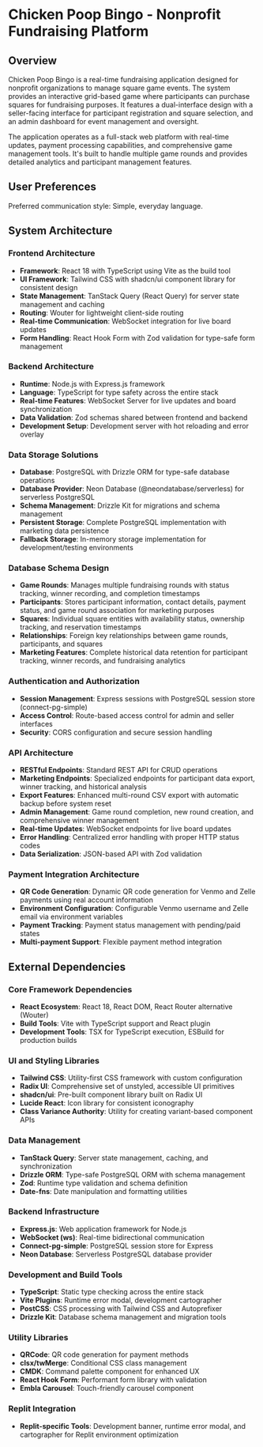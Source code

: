 # Chicken Poop Bingo - Nonprofit Fundraising Platform

## Overview

Chicken Poop Bingo is a real-time fundraising application designed for nonprofit organizations to manage square game events. The system provides an interactive grid-based game where participants can purchase squares for fundraising purposes. It features a dual-interface design with a seller-facing interface for participant registration and square selection, and an admin dashboard for event management and oversight.

The application operates as a full-stack web platform with real-time updates, payment processing capabilities, and comprehensive game management tools. It's built to handle multiple game rounds and provides detailed analytics and participant management features.

## User Preferences

Preferred communication style: Simple, everyday language.

## System Architecture

### Frontend Architecture
- **Framework**: React 18 with TypeScript using Vite as the build tool
- **UI Framework**: Tailwind CSS with shadcn/ui component library for consistent design
- **State Management**: TanStack Query (React Query) for server state management and caching
- **Routing**: Wouter for lightweight client-side routing
- **Real-time Communication**: WebSocket integration for live board updates
- **Form Handling**: React Hook Form with Zod validation for type-safe form management

### Backend Architecture
- **Runtime**: Node.js with Express.js framework
- **Language**: TypeScript for type safety across the entire stack
- **Real-time Features**: WebSocket Server for live updates and board synchronization
- **Data Validation**: Zod schemas shared between frontend and backend
- **Development Setup**: Development server with hot reloading and error overlay

### Data Storage Solutions
- **Database**: PostgreSQL with Drizzle ORM for type-safe database operations
- **Database Provider**: Neon Database (@neondatabase/serverless) for serverless PostgreSQL
- **Schema Management**: Drizzle Kit for migrations and schema management
- **Persistent Storage**: Complete PostgreSQL implementation with marketing data persistence
- **Fallback Storage**: In-memory storage implementation for development/testing environments

### Database Schema Design
- **Game Rounds**: Manages multiple fundraising rounds with status tracking, winner recording, and completion timestamps
- **Participants**: Stores participant information, contact details, payment status, and game round association for marketing purposes
- **Squares**: Individual square entities with availability status, ownership tracking, and reservation timestamps
- **Relationships**: Foreign key relationships between game rounds, participants, and squares
- **Marketing Features**: Complete historical data retention for participant tracking, winner records, and fundraising analytics

### Authentication and Authorization
- **Session Management**: Express sessions with PostgreSQL session store (connect-pg-simple)
- **Access Control**: Route-based access control for admin and seller interfaces
- **Security**: CORS configuration and secure session handling

### API Architecture
- **RESTful Endpoints**: Standard REST API for CRUD operations
- **Marketing Endpoints**: Specialized endpoints for participant data export, winner tracking, and historical analysis
- **Export Features**: Enhanced multi-round CSV export with automatic backup before system reset
- **Admin Management**: Game round completion, new round creation, and comprehensive winner management
- **Real-time Updates**: WebSocket endpoints for live board updates
- **Error Handling**: Centralized error handling with proper HTTP status codes
- **Data Serialization**: JSON-based API with Zod validation

### Payment Integration Architecture
- **QR Code Generation**: Dynamic QR code generation for Venmo and Zelle payments using real account information
- **Environment Configuration**: Configurable Venmo username and Zelle email via environment variables
- **Payment Tracking**: Payment status management with pending/paid states
- **Multi-payment Support**: Flexible payment method integration

## External Dependencies

### Core Framework Dependencies
- **React Ecosystem**: React 18, React DOM, React Router alternative (Wouter)
- **Build Tools**: Vite with TypeScript support and React plugin
- **Development Tools**: TSX for TypeScript execution, ESBuild for production builds

### UI and Styling Libraries
- **Tailwind CSS**: Utility-first CSS framework with custom configuration
- **Radix UI**: Comprehensive set of unstyled, accessible UI primitives
- **shadcn/ui**: Pre-built component library built on Radix UI
- **Lucide React**: Icon library for consistent iconography
- **Class Variance Authority**: Utility for creating variant-based component APIs

### Data Management
- **TanStack Query**: Server state management, caching, and synchronization
- **Drizzle ORM**: Type-safe PostgreSQL ORM with schema management
- **Zod**: Runtime type validation and schema definition
- **Date-fns**: Date manipulation and formatting utilities

### Backend Infrastructure
- **Express.js**: Web application framework for Node.js
- **WebSocket (ws)**: Real-time bidirectional communication
- **Connect-pg-simple**: PostgreSQL session store for Express
- **Neon Database**: Serverless PostgreSQL database provider

### Development and Build Tools
- **TypeScript**: Static type checking across the entire stack
- **Vite Plugins**: Runtime error modal, development cartographer
- **PostCSS**: CSS processing with Tailwind CSS and Autoprefixer
- **Drizzle Kit**: Database schema management and migration tools

### Utility Libraries
- **QRCode**: QR code generation for payment methods
- **clsx/twMerge**: Conditional CSS class management
- **CMDK**: Command palette component for enhanced UX
- **React Hook Form**: Performant form library with validation
- **Embla Carousel**: Touch-friendly carousel component

### Replit Integration
- **Replit-specific Tools**: Development banner, runtime error modal, and cartographer for Replit environment optimization